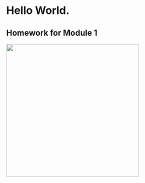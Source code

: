 
# Hello World.
## Homework for Module 1

<a href="preview.gif"><img width=352 src="preview.gif"/></a>
